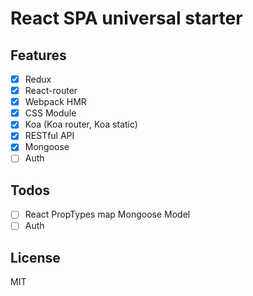 # React SPA universal starter

## Features

- [x] Redux
- [x] React-router
- [x] Webpack HMR
- [x] CSS Module
- [x] Koa (Koa router, Koa static)
- [x] RESTful API
- [x] Mongoose
- [ ] Auth

## Todos

- [ ] React PropTypes map Mongoose Model
- [ ] Auth

## License

MIT
